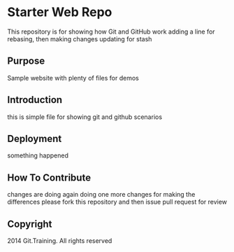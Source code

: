 # Starter Web Repo

This repository is for showing how Git and GitHub work
adding a line for rebasing, then making changes
updating for stash
## Purpose

Sample website with plenty of files for demos

## Introduction
this is simple file for showing git and github scenarios


## Deployment
something happened
## How To Contribute
changes are doing again
doing one more changes for making the differences
please fork this repository and then issue pull request for review
## Copyright
2014 Git.Training. All rights reserved